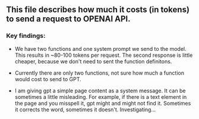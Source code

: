 ## This file describes how much it costs (in tokens) to send a request to OPENAI API.

### Key findings:
- We have two functions and one system prompt we send to the model. This results in ~80-100 tokens per request. The second
response is little cheaper, because we don't need to sent the function definitons. 
- Currently there are only two functions, not sure how much a function would cost to send to GPT.

- I am giving gpt a simple page content as a system message. It can be sometimes a little misleading. For example, if
there is a text element in the page and you misspell it, gpt might and might not find it. Sometimes it corrects the word,
sometimes it doesn't. Investigating...